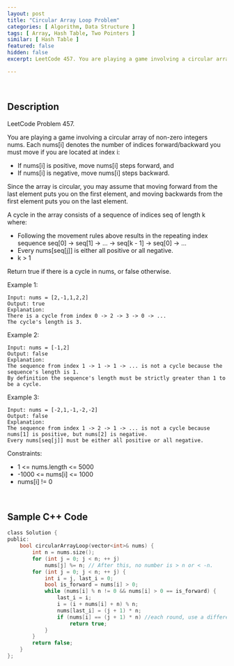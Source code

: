 ```yaml
---
layout: post
title: "Circular Array Loop Problem"
categories: [ Algorithm, Data Structure ]
tags: [ Array, Hash Table, Two Pointers ]
similar: [ Hash Table ]
featured: false
hidden: false
excerpt: LeetCode 457. You are playing a game involving a circular array of non-zero integers nums. Each nums[i] denotes the number of indices forward/backward you must move if you are located at index i

---
```


<br />

## Description

LeetCode Problem 457.

You are playing a game involving a circular array of non-zero integers nums. Each nums[i] denotes the number of indices forward/backward you must move if you are located at index i:
* If nums[i] is positive, move nums[i] steps forward, and
* If nums[i] is negative, move nums[i] steps backward.

Since the array is circular, you may assume that moving forward from the last element puts you on the first element, and moving backwards from the first element puts you on the last element.

A cycle in the array consists of a sequence of indices seq of length k where:
* Following the movement rules above results in the repeating index sequence seq[0] -> seq[1] -> ... -> seq[k - 1] -> seq[0] -> ...
* Every nums[seq[j]] is either all positive or all negative.
* k > 1

Return true if there is a cycle in nums, or false otherwise.

Example 1:
```
Input: nums = [2,-1,1,2,2]
Output: true
Explanation:
There is a cycle from index 0 -> 2 -> 3 -> 0 -> ...
The cycle's length is 3.
```

Example 2:
```
Input: nums = [-1,2]
Output: false
Explanation:
The sequence from index 1 -> 1 -> 1 -> ... is not a cycle because the sequence's length is 1.
By definition the sequence's length must be strictly greater than 1 to be a cycle.
```

Example 3:
```
Input: nums = [-2,1,-1,-2,-2]
Output: false
Explanation:
The sequence from index 1 -> 2 -> 1 -> ... is not a cycle because nums[1] is positive, but nums[2] is negative.
Every nums[seq[j]] must be either all positive or all negative.
```

Constraints:
* 1 <= nums.length <= 5000
* -1000 <= nums[i] <= 1000
* nums[i] != 0

<br />

## Sample C++ Code


```c
class Solution {
public:
    bool circularArrayLoop(vector<int>& nums) {
        int n = nums.size();
        for (int j = 0; j < n; ++ j) 
            nums[j] %= n; // After this, no number is > n or < -n.
        for (int j = 0; j < n; ++ j) {
            int i = j, last_i = 0;
            bool is_forward = nums[i] > 0;
            while (nums[i] % n != 0 && nums[i] > 0 == is_forward) {
                last_i = i;
                i = (i + nums[i] + n) % n;
                nums[last_i] = (j + 1) * n;
                if (nums[i] == (j + 1) * n) //each round, use a different number as the "visited marker".
                    return true;
            }
        }
        return false;
    }
};
```


